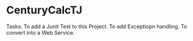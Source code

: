 # CenturyCalcTJ

Tasks: 
To add a Junit Test to this Project.
To add Exceptiopn handling.
To convert into a Web Service.

